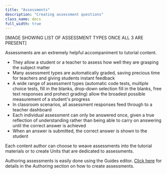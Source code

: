 ```yaml
---
title: "Assessments"
description: "Creating assessment questions"
class_name: docs
full_width: true
---
```


[IMAGE SHOWING LIST OF ASSESSMENT TYPES ONCE ALL 3 ARE PRESENT]

Assessments are an extremely helpful accompaniment to tutorial content.

- They allow a student or a teacher to assess how well they are grasping the subject matter
- Many assessment types are automatically graded, saving precious time for teachers and giving students instant feedback
- A wide range of assessment types (automatic code tests, multiple choice tests, fill in the blanks, drop-down selection fill in the blanks, free text responses and prohect grading) allow the broadest possible measurement of a student's progress
- In classroom scenarios, all assessment responses feed through to a teacher dashboard
- Each individual assessment can only be answered once, given a true reflection of understanding rather than being able to carry on answering until the correct answer is achieved
- When an answer is submitted, the correct answer is shown to the student

Each content author can choose to weave assessments into the tutorial materials or to create Units that are dedicated to assessments.

Authoring assessments is easily done using the Guides editor. [Click here](/docs/tuts/author/assessments-overview) for details in the Authoring section on how to create assessments.


